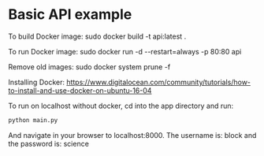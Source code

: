# Basic API example

To build Docker image:
sudo docker build -t api:latest .

To run Docker image:
sudo docker run -d --restart=always -p 80:80 api

Remove old images:
sudo docker system prune -f

Installing Docker:
https://www.digitalocean.com/community/tutorials/how-to-install-and-use-docker-on-ubuntu-16-04

To run on localhost without docker, cd into the app directory and run:
```python
python main.py
```
And navigate in your browser to localhost:8000. The username is: block and the password is: science
